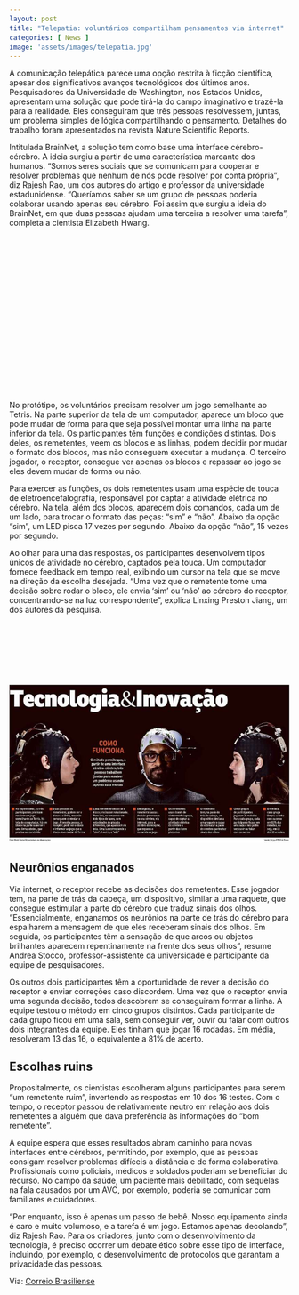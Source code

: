 ```yaml
---
layout: post
title: "Telepatia: voluntários compartilham pensamentos via internet"
categories: [ News ]
image: 'assets/images/telepatia.jpg'
---
```


A comunicação telepática parece uma opção restrita à ficção científica, apesar dos significativos avanços tecnológicos dos últimos anos. Pesquisadores da Universidade de Washington, nos Estados Unidos, apresentam uma solução que pode tirá-la do campo imaginativo e trazê-la para a realidade. Eles conseguiram que três pessoas resolvessem, juntas, um problema simples de lógica compartilhando o pensamento. Detalhes do trabalho foram apresentados na revista Nature Scientific Reports.

Intitulada BrainNet, a solução tem como base uma interface cérebro-cérebro. A ideia surgiu a partir de uma característica marcante dos humanos. “Somos seres sociais que se comunicam para cooperar e resolver problemas que nenhum de nós pode resolver por conta própria”, diz Rajesh Rao, um dos autores do artigo e professor da universidade estadunidense. “Queríamos saber se um grupo de pessoas poderia colaborar usando apenas seu cérebro. Foi assim que surgiu a ideia do BrainNet, em que duas pessoas ajudam uma terceira a resolver uma tarefa”, completa a cientista Elizabeth Hwang.

<!-- QUADRADO -->
<script async src="//pagead2.googlesyndication.com/pagead/js/adsbygoogle.js"></script>
<ins class="adsbygoogle"
style="display:inline-block;width:336px;height:280px"
data-ad-client="ca-pub-2838251107855362"
data-ad-slot="5351066970"></ins>
<script>
(adsbygoogle = window.adsbygoogle || []).push({});
</script>

No protótipo, os voluntários precisam resolver um jogo semelhante ao Tetris. Na parte superior da tela de um computador, aparece um bloco que pode mudar de forma para que seja possível montar uma linha na parte inferior da tela. Os participantes têm funções e condições distintas. Dois deles, os remetentes, veem os blocos e as linhas, podem decidir por mudar o formato dos blocos, mas não conseguem executar a mudança. O terceiro jogador, o receptor, consegue ver apenas os blocos e repassar ao jogo se eles devem mudar de forma ou não.

Para exercer as funções, os dois remetentes usam uma espécie de touca de eletroencefalografia, responsável por captar a atividade elétrica no cérebro. Na tela, além dos blocos, aparecem dois comandos, cada um de um lado, para trocar o formato das peças: “sim” e “não”. Abaixo da opção “sim”, um LED pisca 17 vezes por segundo. Abaixo da opção “não”, 15 vezes por segundo.

Ao olhar para uma das respostas, os participantes desenvolvem tipos únicos de atividade no cérebro, captados pela touca. Um computador fornece feedback em tempo real, exibindo um cursor na tela que se move na direção da escolha desejada. “Uma vez que o remetente tome uma decisão sobre rodar o bloco, ele envia ‘sim’ ou ‘não’ ao cérebro do receptor, concentrando-se na luz correspondente”, explica Linxing Preston Jiang, um dos autores da pesquisa.

<!-- MINI ANÚNCIO -->
<script async src="//pagead2.googlesyndication.com/pagead/js/adsbygoogle.js"></script>
<!-- Games Root -->
<ins class="adsbygoogle"
style="display:inline-block;width:730px;height:95px"
data-ad-client="ca-pub-2838251107855362"
data-ad-slot="5351066970"></ins>
<script>
(adsbygoogle = window.adsbygoogle || []).push({});
</script>

![Imagem](/assets/images/telepatia2.jpg)

## Neurônios enganados

Via internet, o receptor recebe as decisões dos remetentes. Esse jogador tem, na parte de trás da cabeça, um dispositivo, similar a uma raquete, que consegue estimular a parte do cérebro que traduz sinais dos olhos. “Essencialmente, enganamos os neurônios na parte de trás do cérebro para espalharem a mensagem de que eles receberam sinais dos olhos. Em seguida, os participantes têm a sensação de que arcos ou objetos brilhantes aparecem repentinamente na frente dos seus olhos”, resume Andrea Stocco, professor-assistente da universidade e participante da equipe de pesquisadores.

Os outros dois participantes têm a oportunidade de rever a decisão do receptor e enviar correções caso discordem. Uma vez que o receptor envia uma segunda decisão, todos descobrem se conseguiram formar a linha. A equipe testou o método em cinco grupos distintos. Cada participante de cada grupo ficou em uma sala, sem conseguir ver, ouvir ou falar com outros dois integrantes da equipe. Eles tinham que jogar 16 rodadas. Em média, resolveram 13 das 16, o equivalente a 81% de acerto.

<!-- RETANGULO LARGO 2 -->
<script async src="//pagead2.googlesyndication.com/pagead/js/adsbygoogle.js"></script>
<ins class="adsbygoogle"
style="display:block; text-align:center;"
data-ad-layout="in-article"
data-ad-format="fluid"
data-ad-client="ca-pub-2838251107855362"
data-ad-slot="8549252987"></ins>
<script>
(adsbygoogle = window.adsbygoogle || []).push({});
</script>

## Escolhas ruins

Propositalmente, os cientistas escolheram alguns participantes para serem “um remetente ruim”, invertendo as respostas em 10 dos 16 testes. Com o tempo, o receptor passou de relativamente neutro em relação aos dois remetentes a alguém que dava preferência às informações do “bom remetente”.

A equipe espera que esses resultados abram caminho para novas interfaces entre cérebros, permitindo, por exemplo, que as pessoas consigam resolver problemas difíceis a distância e de forma colaborativa. Profissionais como policiais, médicos e soldados poderiam se beneficiar do recurso. No campo da saúde, um paciente mais debilitado, com sequelas na fala causados por um AVC, por exemplo, poderia se comunicar com familiares e cuidadores.

“Por enquanto, isso é apenas um passo de bebê. Nosso equipamento ainda é caro e muito volumoso, e a tarefa é um jogo. Estamos apenas decolando”, diz Rajesh Rao. Para os criadores, junto com o desenvolvimento da tecnologia, é preciso ocorrer um debate ético sobre esse tipo de interface, incluindo, por exemplo, o desenvolvimento de protocolos que garantam a privacidade das pessoas.

<!-- RETANGULO LARGO -->
<script async src="https://pagead2.googlesyndication.com/pagead/js/adsbygoogle.js"></script>
<!-- Informat -->
<ins class="adsbygoogle"
style="display:block"
data-ad-client="ca-pub-2838251107855362"
data-ad-slot="2327980059"
data-ad-format="auto"
data-full-width-responsive="true"></ins>
<script>
(adsbygoogle = window.adsbygoogle || []).push({});
</script>


Via: [Correio Brasiliense](https://www.correiobraziliense.com.br/app/noticia/tecnologia/2019/11/25/interna_tecnologia,808921/telepatia-voluntarios-compartilham-pensamentos-via-internet.shtml)
